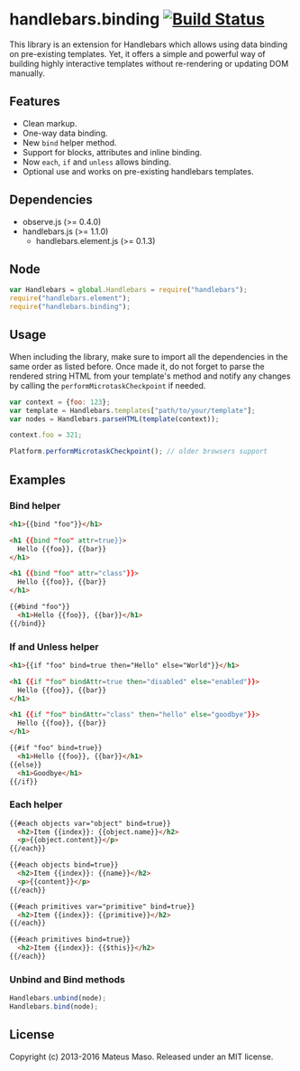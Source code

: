 handlebars.binding [![Build Status](https://travis-ci.org/mateusmaso/handlebars.binding.svg?branch=master)](https://travis-ci.org/mateusmaso/handlebars.binding)
==================

This library is an extension for Handlebars which allows using data binding on pre-existing templates. Yet, it offers a simple and powerful way of building highly interactive templates without re-rendering or updating DOM manually.

## Features

* Clean markup.
* One-way data binding.
* New ```bind``` helper method.
* Support for blocks, attributes and inline binding.
* Now ```each```, ```if``` and ```unless``` allows binding.
* Optional use and works on pre-existing handlebars templates.

## Dependencies

* observe.js (>= 0.4.0)
* handlebars.js (>= 1.1.0)
  * handlebars.element.js (>= 0.1.3)

## Node

```javascript
var Handlebars = global.Handlebars = require("handlebars");
require("handlebars.element");
require("handlebars.binding");
```

## Usage

When including the library, make sure to import all the dependencies in the same order as listed before. Once made it, do not forget to parse the rendered string HTML from your template's method and notify any changes by calling the ```performMicrotaskCheckpoint``` if needed.

```javascript
var context = {foo: 123};
var template = Handlebars.templates["path/to/your/template"];
var nodes = Handlebars.parseHTML(template(context));

context.foo = 321;

Platform.performMicrotaskCheckpoint(); // older browsers support
```

## Examples

### Bind helper

```html
<h1>{{bind "foo"}}</h1>

<h1 {{bind "foo" attr=true}}>
  Hello {{foo}}, {{bar}}
</h1>

<h1 {{bind "foo" attr="class"}}>
  Hello {{foo}}, {{bar}}
</h1>

{{#bind "foo"}}
  <h1>Hello {{foo}}, {{bar}}</h1>
{{/bind}}
```

### If and Unless helper

```html
<h1>{{if "foo" bind=true then="Hello" else="World"}}</h1>

<h1 {{if "foo" bindAttr=true then="disabled" else="enabled"}}>
  Hello {{foo}}, {{bar}}
</h1>

<h1 {{if "foo" bindAttr="class" then="hello" else="goodbye"}}>
  Hello {{foo}}, {{bar}}
</h1>

{{#if "foo" bind=true}}
  <h1>Hello {{foo}}, {{bar}}</h1>
{{else}}
  <h1>Goodbye</h1>
{{/if}}
```

### Each helper

```html
{{#each objects var="object" bind=true}}
  <h2>Item {{index}}: {{object.name}}</h2>
  <p>{{object.content}}</p>
{{/each}}

{{#each objects bind=true}}
  <h2>Item {{index}}: {{name}}</h2>
  <p>{{content}}</p>
{{/each}}

{{#each primitives var="primitive" bind=true}}
  <h2>Item {{index}}: {{primitive}}</h2>
{{/each}}

{{#each primitives bind=true}}
  <h2>Item {{index}}: {{$this}}</h2>
{{/each}}
```

### Unbind and Bind methods

```javascript
Handlebars.unbind(node);
Handlebars.bind(node);
```

## License

Copyright (c) 2013-2016 Mateus Maso. Released under an MIT license.
